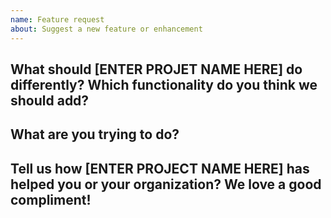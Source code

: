 ```yaml
---
name: Feature request
about: Suggest a new feature or enhancement
---
```


What should [ENTER PROJET NAME HERE] do differently? Which functionality do you think we should add?
----------------------------------------------------------------------------------



What are you trying to do?
--------------------------



Tell us how [ENTER PROJECT NAME HERE] has helped you or your organization? We love a good compliment!
-------------------------------------------------

